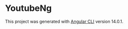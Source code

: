# YoutubeNg

This project was generated with [Angular CLI](https://github.com/angular/angular-cli) version 14.0.1.
